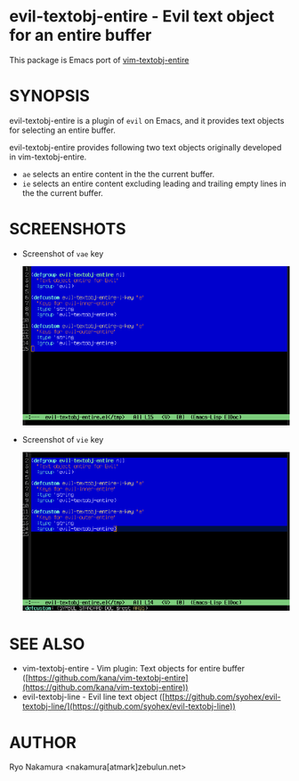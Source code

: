 # evil-textobj-entire - Evil text object for an entire buffer

This package is Emacs port of [vim-textobj-entire](https://github.com/kana/vim-textobj-entire/)

# SYNOPSIS

evil-textobj-entire is a plugin of `evil` on Emacs, and it provides
text objects for selecting an entire buffer.

evil-textobj-entire provides following two text objects originally
developed in vim-textobj-entire.

  - `ae` selects an entire content in the the current buffer.
  - `ie` selects an entire content excluding leading and trailing
    empty lines in the the current buffer.

# SCREENSHOTS

  - Screenshot of `vae` key

    ![evil-textobj-entire-vae](https://github.com/r-nakamura/evil-textobj-entire/blob/master/screenshot/vae.png)

  - Screenshot of `vie` key

    ![evil-textobj-entire-vie](https://github.com/r-nakamura/evil-textobj-entire/blob/master/screenshot/vie.png)

# SEE ALSO

- vim-textobj-entire - Vim plugin: Text objects for entire buffer ([https://github.com/kana/vim-textobj-entire](https://github.com/kana/vim-textobj-entire))
- evil-textobj-line - Evil line text object ([https://github.com/syohex/evil-textobj-line/](https://github.com/syohex/evil-textobj-line))

# AUTHOR

Ryo Nakamura <nakamura[atmark]zebulun.net>
